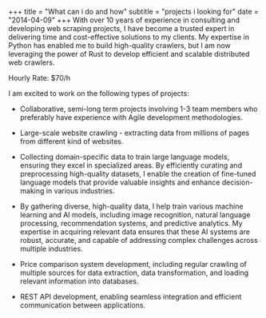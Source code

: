 +++
title = "What can i do and how"
subtitle = "projects i looking for"
date = "2014-04-09"
+++
With over 10 years of experience in consulting and developing web scraping
projects, I have become a trusted expert in delivering time and cost-effective
solutions to my clients. My expertise in Python has enabled me to build
high-quality crawlers, but I am now leveraging the power of Rust to develop
efficient and scalable distributed web crawlers.

Hourly Rate: $70/h

I am excited to work on the following types of projects:

- Collaborative, semi-long term projects involving 1-3 team members who
  preferably have experience with Agile development methodologies.

- Large-scale website crawling - extracting data from millions of
  pages from different kind of websites.
  
- Collecting domain-specific data to train large language models,
  ensuring they excel in specialized areas. By efficiently curating and
  preprocessing high-quality datasets, I enable the creation of fine-tuned
  language models that provide valuable insights and enhance decision-making in
  various industries.

- By gathering diverse, high-quality data, I help train various machine learning
  and AI models, including image recognition, natural language processing,
  recommendation systems, and predictive analytics. My expertise in acquiring
  relevant data ensures that these AI systems are robust, accurate, and capable
  of addressing complex challenges across multiple industries.

- Price comparison system development, including regular crawling of multiple
  sources for data extraction, data transformation, and loading relevant
  information into databases.

- REST API development, enabling seamless integration and efficient
  communication between applications.

